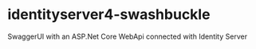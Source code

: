 # identityserver4-swashbuckle
 SwaggerUI with an ASP.Net Core WebApi connected with Identity Server

